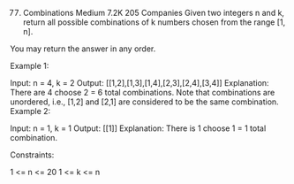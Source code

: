 77. Combinations
Medium
7.2K
205
Companies
Given two integers n and k, return all possible combinations of k numbers chosen from the range [1, n].

You may return the answer in any order.

 

Example 1:

Input: n = 4, k = 2
Output: [[1,2],[1,3],[1,4],[2,3],[2,4],[3,4]]
Explanation: There are 4 choose 2 = 6 total combinations.
Note that combinations are unordered, i.e., [1,2] and [2,1] are considered to be the same combination.
Example 2:

Input: n = 1, k = 1
Output: [[1]]
Explanation: There is 1 choose 1 = 1 total combination.
 

Constraints:

1 <= n <= 20
1 <= k <= n